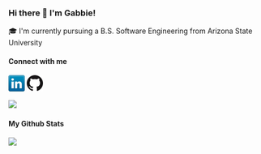 ### Hi there 👋 I'm Gabbie!

🎓 I'm currently pursuing a B.S. Software Engineering from Arizona State University

#### Connect with me

[![LinkedIn](icons/linkedin.png)](https://www.linkedin.com/in/gabrielle-gui/)
[![GitHub](icons/github.png)](https://github.com/gvgui)

![](https://visitor-badge.glitch.me/badge?page_id=gvgui.gvgui)

#### My Github Stats
![]("https://github-readme-stats.vercel.app/api?username=gvgui")
<!--
**gvgui/gvgui** is a ✨ _special_ ✨ repository because its `README.md` (this file) appears on your GitHub profile.

Here are some ideas to get you started:

- 🔭 I’m currently working on ...
- 🌱 I’m currently learning ...
- 👯 I’m looking to collaborate on ...
- 🤔 I’m looking for help with ...
- 💬 Ask me about ...
- 📫 How to reach me: ...
- 😄 Pronouns: ...
- ⚡ Fun fact: ...
-->
